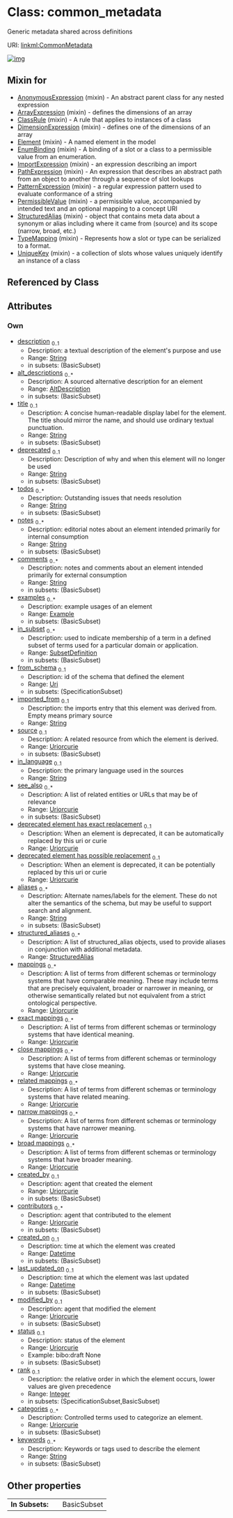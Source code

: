 
# Class: common_metadata

Generic metadata shared across definitions

URI: [linkml:CommonMetadata](https://w3id.org/linkml/CommonMetadata)


[![img](https://yuml.me/diagram/nofunky;dir:TB/class/[SubsetDefinition],[StructuredAlias],[Example],[StructuredAlias]<structured_aliases%200..*-++[CommonMetadata&#124;description:string%20%3F;title:string%20%3F;deprecated:string%20%3F;todos:string%20*;notes:string%20*;comments:string%20*;from_schema:uri%20%3F;imported_from:string%20%3F;source:uriorcurie%20%3F;in_language:string%20%3F;see_also:uriorcurie%20*;deprecated_element_has_exact_replacement:uriorcurie%20%3F;deprecated_element_has_possible_replacement:uriorcurie%20%3F;aliases:string%20*;mappings:uriorcurie%20*;exact_mappings:uriorcurie%20*;close_mappings:uriorcurie%20*;related_mappings:uriorcurie%20*;narrow_mappings:uriorcurie%20*;broad_mappings:uriorcurie%20*;created_by:uriorcurie%20%3F;contributors:uriorcurie%20*;created_on:datetime%20%3F;last_updated_on:datetime%20%3F;modified_by:uriorcurie%20%3F;status:uriorcurie%20%3F;rank:integer%20%3F;categories:uriorcurie%20*;keywords:string%20*],[SubsetDefinition]<in_subset%200..*-%20[CommonMetadata],[Example]<examples%200..*-++[CommonMetadata],[AltDescription]<alt_descriptions%200..*-++[CommonMetadata],[UniqueKey]uses%20-.->[CommonMetadata],[TypeMapping]uses%20-.->[CommonMetadata],[StructuredAlias]uses%20-.->[CommonMetadata],[PermissibleValue]uses%20-.->[CommonMetadata],[PatternExpression]uses%20-.->[CommonMetadata],[PathExpression]uses%20-.->[CommonMetadata],[ImportExpression]uses%20-.->[CommonMetadata],[EnumBinding]uses%20-.->[CommonMetadata],[Element]uses%20-.->[CommonMetadata],[DimensionExpression]uses%20-.->[CommonMetadata],[ClassRule]uses%20-.->[CommonMetadata],[ArrayExpression]uses%20-.->[CommonMetadata],[AnonymousExpression]uses%20-.->[CommonMetadata],[UniqueKey],[TypeMapping],[PermissibleValue],[PatternExpression],[PathExpression],[ImportExpression],[EnumBinding],[Element],[DimensionExpression],[ClassRule],[ArrayExpression],[AnonymousExpression],[AltDescription])](https://yuml.me/diagram/nofunky;dir:TB/class/[SubsetDefinition],[StructuredAlias],[Example],[StructuredAlias]<structured_aliases%200..*-++[CommonMetadata&#124;description:string%20%3F;title:string%20%3F;deprecated:string%20%3F;todos:string%20*;notes:string%20*;comments:string%20*;from_schema:uri%20%3F;imported_from:string%20%3F;source:uriorcurie%20%3F;in_language:string%20%3F;see_also:uriorcurie%20*;deprecated_element_has_exact_replacement:uriorcurie%20%3F;deprecated_element_has_possible_replacement:uriorcurie%20%3F;aliases:string%20*;mappings:uriorcurie%20*;exact_mappings:uriorcurie%20*;close_mappings:uriorcurie%20*;related_mappings:uriorcurie%20*;narrow_mappings:uriorcurie%20*;broad_mappings:uriorcurie%20*;created_by:uriorcurie%20%3F;contributors:uriorcurie%20*;created_on:datetime%20%3F;last_updated_on:datetime%20%3F;modified_by:uriorcurie%20%3F;status:uriorcurie%20%3F;rank:integer%20%3F;categories:uriorcurie%20*;keywords:string%20*],[SubsetDefinition]<in_subset%200..*-%20[CommonMetadata],[Example]<examples%200..*-++[CommonMetadata],[AltDescription]<alt_descriptions%200..*-++[CommonMetadata],[UniqueKey]uses%20-.->[CommonMetadata],[TypeMapping]uses%20-.->[CommonMetadata],[StructuredAlias]uses%20-.->[CommonMetadata],[PermissibleValue]uses%20-.->[CommonMetadata],[PatternExpression]uses%20-.->[CommonMetadata],[PathExpression]uses%20-.->[CommonMetadata],[ImportExpression]uses%20-.->[CommonMetadata],[EnumBinding]uses%20-.->[CommonMetadata],[Element]uses%20-.->[CommonMetadata],[DimensionExpression]uses%20-.->[CommonMetadata],[ClassRule]uses%20-.->[CommonMetadata],[ArrayExpression]uses%20-.->[CommonMetadata],[AnonymousExpression]uses%20-.->[CommonMetadata],[UniqueKey],[TypeMapping],[PermissibleValue],[PatternExpression],[PathExpression],[ImportExpression],[EnumBinding],[Element],[DimensionExpression],[ClassRule],[ArrayExpression],[AnonymousExpression],[AltDescription])

## Mixin for

 * [AnonymousExpression](AnonymousExpression.md) (mixin)  - An abstract parent class for any nested expression
 * [ArrayExpression](ArrayExpression.md) (mixin)  - defines the dimensions of an array
 * [ClassRule](ClassRule.md) (mixin)  - A rule that applies to instances of a class
 * [DimensionExpression](DimensionExpression.md) (mixin)  - defines one of the dimensions of an array
 * [Element](Element.md) (mixin)  - A named element in the model
 * [EnumBinding](EnumBinding.md) (mixin)  - A binding of a slot or a class to a permissible value from an enumeration.
 * [ImportExpression](ImportExpression.md) (mixin)  - an expression describing an import
 * [PathExpression](PathExpression.md) (mixin)  - An expression that describes an abstract path from an object to another through a sequence of slot lookups
 * [PatternExpression](PatternExpression.md) (mixin)  - a regular expression pattern used to evaluate conformance of a string
 * [PermissibleValue](PermissibleValue.md) (mixin)  - a permissible value, accompanied by intended text and an optional mapping to a concept URI
 * [StructuredAlias](StructuredAlias.md) (mixin)  - object that contains meta data about a synonym or alias including where it came from (source) and its scope (narrow, broad, etc.)
 * [TypeMapping](TypeMapping.md) (mixin)  - Represents how a slot or type can be serialized to a format.
 * [UniqueKey](UniqueKey.md) (mixin)  - a collection of slots whose values uniquely identify an instance of a class

## Referenced by Class


## Attributes


### Own

 * [description](description.md)  <sub>0..1</sub>
     * Description: a textual description of the element's purpose and use
     * Range: [String](types/String.md)
     * in subsets: (BasicSubset)
 * [alt_descriptions](alt_descriptions.md)  <sub>0..\*</sub>
     * Description: A sourced alternative description for an element
     * Range: [AltDescription](AltDescription.md)
     * in subsets: (BasicSubset)
 * [title](title.md)  <sub>0..1</sub>
     * Description: A concise human-readable display label for the element. The title should mirror the name, and should use ordinary textual punctuation.
     * Range: [String](types/String.md)
     * in subsets: (BasicSubset)
 * [deprecated](deprecated.md)  <sub>0..1</sub>
     * Description: Description of why and when this element will no longer be used
     * Range: [String](types/String.md)
     * in subsets: (BasicSubset)
 * [todos](todos.md)  <sub>0..\*</sub>
     * Description: Outstanding issues that needs resolution
     * Range: [String](types/String.md)
     * in subsets: (BasicSubset)
 * [notes](notes.md)  <sub>0..\*</sub>
     * Description: editorial notes about an element intended primarily for internal consumption
     * Range: [String](types/String.md)
     * in subsets: (BasicSubset)
 * [comments](comments.md)  <sub>0..\*</sub>
     * Description: notes and comments about an element intended primarily for external consumption
     * Range: [String](types/String.md)
     * in subsets: (BasicSubset)
 * [examples](examples.md)  <sub>0..\*</sub>
     * Description: example usages of an element
     * Range: [Example](Example.md)
     * in subsets: (BasicSubset)
 * [in_subset](in_subset.md)  <sub>0..\*</sub>
     * Description: used to indicate membership of a term in a defined subset of terms used for a particular domain or application.
     * Range: [SubsetDefinition](SubsetDefinition.md)
     * in subsets: (BasicSubset)
 * [from_schema](from_schema.md)  <sub>0..1</sub>
     * Description: id of the schema that defined the element
     * Range: [Uri](types/Uri.md)
     * in subsets: (SpecificationSubset)
 * [imported_from](imported_from.md)  <sub>0..1</sub>
     * Description: the imports entry that this element was derived from.  Empty means primary source
     * Range: [String](types/String.md)
 * [source](source.md)  <sub>0..1</sub>
     * Description: A related resource from which the element is derived.
     * Range: [Uriorcurie](types/Uriorcurie.md)
     * in subsets: (BasicSubset)
 * [in_language](in_language.md)  <sub>0..1</sub>
     * Description: the primary language used in the sources
     * Range: [String](types/String.md)
 * [see_also](see_also.md)  <sub>0..\*</sub>
     * Description: A list of related entities or URLs that may be of relevance
     * Range: [Uriorcurie](types/Uriorcurie.md)
     * in subsets: (BasicSubset)
 * [deprecated element has exact replacement](deprecated_element_has_exact_replacement.md)  <sub>0..1</sub>
     * Description: When an element is deprecated, it can be automatically replaced by this uri or curie
     * Range: [Uriorcurie](types/Uriorcurie.md)
 * [deprecated element has possible replacement](deprecated_element_has_possible_replacement.md)  <sub>0..1</sub>
     * Description: When an element is deprecated, it can be potentially replaced by this uri or curie
     * Range: [Uriorcurie](types/Uriorcurie.md)
 * [aliases](aliases.md)  <sub>0..\*</sub>
     * Description: Alternate names/labels for the element. These do not alter the semantics of the schema, but may be useful to support search and alignment.
     * Range: [String](types/String.md)
     * in subsets: (BasicSubset)
 * [structured_aliases](structured_aliases.md)  <sub>0..\*</sub>
     * Description: A list of structured_alias objects, used to provide aliases in conjunction with additional metadata.
     * Range: [StructuredAlias](StructuredAlias.md)
 * [mappings](mappings.md)  <sub>0..\*</sub>
     * Description: A list of terms from different schemas or terminology systems that have comparable meaning. These may include terms that are precisely equivalent, broader or narrower in meaning, or otherwise semantically related but not equivalent from a strict ontological perspective.
     * Range: [Uriorcurie](types/Uriorcurie.md)
 * [exact mappings](exact_mappings.md)  <sub>0..\*</sub>
     * Description: A list of terms from different schemas or terminology systems that have identical meaning.
     * Range: [Uriorcurie](types/Uriorcurie.md)
 * [close mappings](close_mappings.md)  <sub>0..\*</sub>
     * Description: A list of terms from different schemas or terminology systems that have close meaning.
     * Range: [Uriorcurie](types/Uriorcurie.md)
 * [related mappings](related_mappings.md)  <sub>0..\*</sub>
     * Description: A list of terms from different schemas or terminology systems that have related meaning.
     * Range: [Uriorcurie](types/Uriorcurie.md)
 * [narrow mappings](narrow_mappings.md)  <sub>0..\*</sub>
     * Description: A list of terms from different schemas or terminology systems that have narrower meaning.
     * Range: [Uriorcurie](types/Uriorcurie.md)
 * [broad mappings](broad_mappings.md)  <sub>0..\*</sub>
     * Description: A list of terms from different schemas or terminology systems that have broader meaning.
     * Range: [Uriorcurie](types/Uriorcurie.md)
 * [created_by](created_by.md)  <sub>0..1</sub>
     * Description: agent that created the element
     * Range: [Uriorcurie](types/Uriorcurie.md)
     * in subsets: (BasicSubset)
 * [contributors](contributors.md)  <sub>0..\*</sub>
     * Description: agent that contributed to the element
     * Range: [Uriorcurie](types/Uriorcurie.md)
     * in subsets: (BasicSubset)
 * [created_on](created_on.md)  <sub>0..1</sub>
     * Description: time at which the element was created
     * Range: [Datetime](types/Datetime.md)
     * in subsets: (BasicSubset)
 * [last_updated_on](last_updated_on.md)  <sub>0..1</sub>
     * Description: time at which the element was last updated
     * Range: [Datetime](types/Datetime.md)
     * in subsets: (BasicSubset)
 * [modified_by](modified_by.md)  <sub>0..1</sub>
     * Description: agent that modified the element
     * Range: [Uriorcurie](types/Uriorcurie.md)
     * in subsets: (BasicSubset)
 * [status](status.md)  <sub>0..1</sub>
     * Description: status of the element
     * Range: [Uriorcurie](types/Uriorcurie.md)
     * Example: bibo:draft None
     * in subsets: (BasicSubset)
 * [rank](rank.md)  <sub>0..1</sub>
     * Description: the relative order in which the element occurs, lower values are given precedence
     * Range: [Integer](types/Integer.md)
     * in subsets: (SpecificationSubset,BasicSubset)
 * [categories](categories.md)  <sub>0..\*</sub>
     * Description: Controlled terms used to categorize an element.
     * Range: [Uriorcurie](types/Uriorcurie.md)
     * in subsets: (BasicSubset)
 * [keywords](keywords.md)  <sub>0..\*</sub>
     * Description: Keywords or tags used to describe the element
     * Range: [String](types/String.md)
     * in subsets: (BasicSubset)

## Other properties

|  |  |  |
| --- | --- | --- |
| **In Subsets:** | | BasicSubset |
